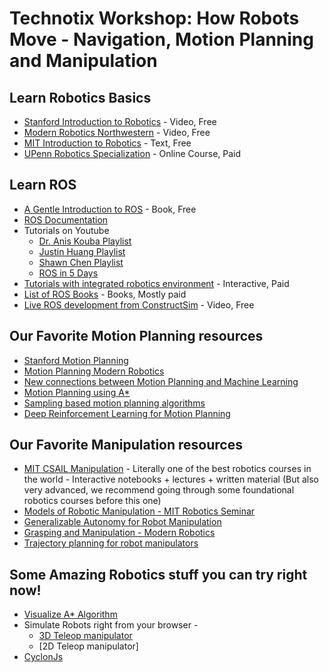 # Technotix Workshop: How Robots Move - Navigation, Motion Planning and Manipulation

## Learn Robotics Basics
- [Stanford Introduction to Robotics] - Video, Free
- [Modern Robotics Northwestern] - Video, Free
- [MIT Introduction to Robotics] - Text, Free
- [UPenn Robotics Specialization] - Online Course, Paid


## Learn ROS
- [A Gentle Introduction to ROS] - Book, Free
- [ROS Documentation]
- Tutorials on Youtube
    - [Dr. Anis Kouba Playlist]
    - [Justin Huang Playlist]
    - [Shawn Chen Playlist]
    - [ROS in 5 Days]
- [Tutorials with integrated robotics environment] - Interactive, Paid
- [List of ROS Books] - Books, Mostly paid
- [Live ROS development from ConstructSim] - Video, Free


## Our Favorite Motion Planning resources
- [Stanford Motion Planning]
- [Motion Planning Modern Robotics]
- [New connections between Motion Planning and Machine Learning]
- [Motion Planning using A*]
- [Sampling based motion planning algorithms]
- [Deep Reinforcement Learning for Motion Planning]


## Our Favorite Manipulation resources
- [MIT CSAIL Manipulation] - Literally one of the best robotics courses in the world - Interactive notebooks + lectures + written material (But also very advanced, we recommend going through some foundational robotics courses before this one)
- [Models of Robotic Manipulation - MIT Robotics Seminar]
- [Generalizable Autonomy for Robot Manipulation]
- [Grasping and Manipulation - Modern Robotics]
- [Trajectory planning for robot manipulators]


## Some Amazing Robotics stuff you can try right now!
- [Visualize A* Algorithm]
- Simulate Robots right from your browser -
    - [3D Teleop manipulator]
    - [2D Teleop manipulator]
- [CyclonJs]



[A Gentle Introduction to ROS]: https://www.cse.sc.edu/~jokane/agitr/
[ROS Documentation]: http://wiki.ros.org/Documentation
[Dr. Anis Kouba Playlist]: https://www.youtube.com/watch?v=xgLETnSMMYA&list=PLSzYQGCXRW1HLWHdJ7ehZPA-nn7R9UKPa
[Tutorials with integrated robotics environment]: https://www.theconstructsim.com/robotigniteacademy_learnros/ros-courses-library/
[List of ROS Books]: http://wiki.ros.org/Books
[Justin Huang Playlist]: https://www.youtube.com/playlist?list=PLJNGprAk4DF5PY0kB866fEZfz6zMLJTF8
[Shawn Chen Playlist]: https://www.youtube.com/playlist?list=PLk51HrKSBQ8-jTgD0qgRp1vmQeVSJ5SQC
[ROS in 5 Days]: https://www.youtube.com/playlist?list=PLK0b4e05LnzZWg_7QrIQWyvSPX2WN2ncc
[Live ROS development from ConstructSim]: https://www.youtube.com/playlist?list=PLK0b4e05LnzbuxWCdip-2Tf-SIiZle5NA
[Stanford Introduction to Robotics]: https://see.stanford.edu/Course/CS223A
[Modern Robotics Northwestern]: https://modernrobotics.northwestern.edu/nu-gm-book-resource/foundations-of-robot-motion/
[MIT Introduction to Robotics]: https://ocw.mit.edu/courses/mechanical-engineering/2-12-introduction-to-robotics-fall-2005/
[UPenn Robotics Specialization]: https://www.coursera.org/specializations/robotics
[Stanford Motion Planning]: https://cs.stanford.edu/people/eroberts/courses/soco/projects/1998-99/robotics/basicmotion.html
[New connections between Motion Planning and Machine Learning]: https://www.youtube.com/watch?v=adrVlZegiR0
[Models of Robotic Manipulation - MIT Robotics Seminar]: https://www.youtube.com/watch?v=LfWiBdOc2FI
[Motion Planning Modern Robotics]: https://www.youtube.com/playlist?list=PLggLP4f-rq01Q3clJrnWFPRtpUwSlr4mG
[Motion Planning using A*]: https://www.youtube.com/watch?v=HR1TNa8Lp7w
[Sampling based motion planning algorithms]: https://www.youtube.com/watch?v=ZDuoQRutcfk
[Deep Reinforcement Learning for Motion Planning]: https://www.youtube.com/watch?v=QDzM8r3WgBw
[MIT CSAIL Manipulation]: http://manipulation.csail.mit.edu/
[Generalizable Autonomy for Robot Manipulation]: https://www.youtube.com/watch?v=8Kn4Gi8iSYQ
[Grasping and Manipulation - Modern Robotics]: https://www.youtube.com/playlist?list=PLggLP4f-rq03J3TLUyIW0ZGfejrTjHayw
[Trajectory planning for robot manipulators]: https://www.youtube.com/watch?v=Fd7wjZDoh7g
[Visualize A* Algorithm]: https://clementmihailescu.github.io/Pathfinding-Visualizer/
[3D Teleop manipulator]: https://colab.research.google.com/github/RussTedrake/manipulation/blob/master/intro.ipynb#scrollTo=C1sdq2R88C16
[3D Teleop manipulator]: https://colab.research.google.com/github/RussTedrake/manipulation/blob/master/intro.ipynb#scrollTo=4cTkwpJU8tGX
[CyclonJs]: https://cylonjs.com/